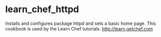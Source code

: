 
# learn_chef_httpd

Installs and configures package httpd and sets a basic home page. This cookbook is used by the Learn Chef tutorials. http://learn.getchef.com

